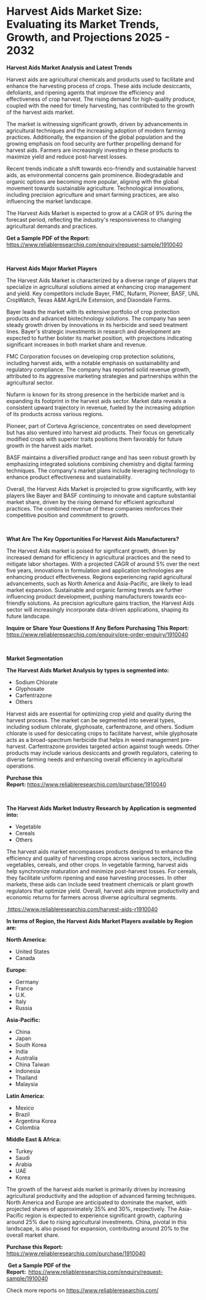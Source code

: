 <p><h1>Harvest Aids Market Size: Evaluating its Market Trends, Growth, and Projections 2025 - 2032</h1></p><p><strong>Harvest Aids Market Analysis and Latest Trends</strong></p>
<p><p>Harvest aids are agricultural chemicals and products used to facilitate and enhance the harvesting process of crops. These aids include desiccants, defoliants, and ripening agents that improve the efficiency and effectiveness of crop harvest. The rising demand for high-quality produce, coupled with the need for timely harvesting, has contributed to the growth of the harvest aids market.</p><p>The market is witnessing significant growth, driven by advancements in agricultural techniques and the increasing adoption of modern farming practices. Additionally, the expansion of the global population and the growing emphasis on food security are further propelling demand for harvest aids. Farmers are increasingly investing in these products to maximize yield and reduce post-harvest losses.</p><p>Recent trends indicate a shift towards eco-friendly and sustainable harvest aids, as environmental concerns gain prominence. Biodegradable and organic options are becoming more popular, aligning with the global movement towards sustainable agriculture. Technological innovations, including precision agriculture and smart farming practices, are also influencing the market landscape.</p><p>The Harvest Aids Market is expected to grow at a CAGR of 9% during the forecast period, reflecting the industry's responsiveness to changing agricultural demands and practices.</p></p>
<p><strong>Get a Sample PDF of the Report:&nbsp;</strong> <a href="https://www.reliableresearchiq.com/enquiry/request-sample/1910040?utm_campaign=1877&utm_medium=2&utm_source=Github&utm_content=ia&utm_term=04022025&utm_id=harvest-aids">https://www.reliableresearchiq.com/enquiry/request-sample/1910040</a></p>
<p>&nbsp;</p>
<p><strong>Harvest Aids Major Market Players</strong></p>
<p><p>The Harvest Aids Market is characterized by a diverse range of players that specialize in agricultural solutions aimed at enhancing crop management and yield. Key competitors include Bayer, FMC, Nufarm, Pioneer, BASF, UNL CropWatch, Texas A&M AgriLife Extension, and Dixondale Farms.</p><p>Bayer leads the market with its extensive portfolio of crop protection products and advanced biotechnology solutions. The company has seen steady growth driven by innovations in its herbicide and seed treatment lines. Bayer's strategic investments in research and development are expected to further bolster its market position, with projections indicating significant increases in both market share and revenue.</p><p>FMC Corporation focuses on developing crop protection solutions, including harvest aids, with a notable emphasis on sustainability and regulatory compliance. The company has reported solid revenue growth, attributed to its aggressive marketing strategies and partnerships within the agricultural sector.</p><p>Nufarm is known for its strong presence in the herbicide market and is expanding its footprint in the harvest aids sector. Market data reveals a consistent upward trajectory in revenue, fueled by the increasing adoption of its products across various regions.</p><p>Pioneer, part of Corteva Agriscience, concentrates on seed development but has also ventured into harvest aid products. Their focus on genetically modified crops with superior traits positions them favorably for future growth in the harvest aids market.</p><p>BASF maintains a diversified product range and has seen robust growth by emphasizing integrated solutions combining chemistry and digital farming techniques. The company's market plans include leveraging technology to enhance product effectiveness and sustainability.</p><p>Overall, the Harvest Aids Market is projected to grow significantly, with key players like Bayer and BASF continuing to innovate and capture substantial market share, driven by the rising demand for efficient agricultural practices. The combined revenue of these companies reinforces their competitive position and commitment to growth.</p></p>
<p>&nbsp;</p>
<p><strong>What Are The Key Opportunities For Harvest Aids Manufacturers?</strong></p>
<p><p>The Harvest Aids market is poised for significant growth, driven by increased demand for efficiency in agricultural practices and the need to mitigate labor shortages. With a projected CAGR of around 5% over the next five years, innovations in formulation and application technologies are enhancing product effectiveness. Regions experiencing rapid agricultural advancements, such as North America and Asia-Pacific, are likely to lead market expansion. Sustainable and organic farming trends are further influencing product development, pushing manufacturers towards eco-friendly solutions. As precision agriculture gains traction, the Harvest Aids sector will increasingly incorporate data-driven applications, shaping its future landscape.</p></p>
<p><strong>Inquire or Share Your Questions If Any Before Purchasing This Report:</strong> <a href="https://www.reliableresearchiq.com/enquiry/pre-order-enquiry/1910040?utm_campaign=1877&utm_medium=2&utm_source=Github&utm_content=ia&utm_term=04022025&utm_id=harvest-aids">https://www.reliableresearchiq.com/enquiry/pre-order-enquiry/1910040</a></p>
<p>&nbsp;</p>
<p><strong>Market Segmentation</strong></p>
<p><strong>The Harvest Aids Market Analysis by types is segmented into:</strong></p>
<p><ul><li>Sodium Chlorate</li><li>Glyphosate</li><li>Carfentrazone</li><li>Others</li></ul></p>
<p><p>Harvest aids are essential for optimizing crop yield and quality during the harvest process. The market can be segmented into several types, including sodium chlorate, glyphosate, carfentrazone, and others. Sodium chlorate is used for desiccating crops to facilitate harvest, while glyphosate acts as a broad-spectrum herbicide that helps in weed management pre-harvest. Carfentrazone provides targeted action against tough weeds. Other products may include various desiccants and growth regulators, catering to diverse farming needs and enhancing overall efficiency in agricultural operations.</p></p>
<p><strong>Purchase this Report:&nbsp;</strong><a href="https://www.reliableresearchiq.com/purchase/1910040?utm_campaign=1877&utm_medium=2&utm_source=Github&utm_content=ia&utm_term=04022025&utm_id=harvest-aids">https://www.reliableresearchiq.com/purchase/1910040</a></p>
<p>&nbsp;</p>
<p><strong>The Harvest Aids Market Industry Research by Application is segmented into:</strong></p>
<p><ul><li>Vegetable</li><li>Cereals</li><li>Others</li></ul></p>
<p><p>The harvest aids market encompasses products designed to enhance the efficiency and quality of harvesting crops across various sectors, including vegetables, cereals, and other crops. In vegetable farming, harvest aids help synchronize maturation and minimize post-harvest losses. For cereals, they facilitate uniform ripening and ease harvesting processes. In other markets, these aids can include seed treatment chemicals or plant growth regulators that optimize yield. Overall, harvest aids improve productivity and economic returns for farmers across diverse agricultural segments.</p></p>
<p><a href="https://www.reliableresearchiq.com/harvest-aids-r1910040?utm_campaign=1877&utm_medium=2&utm_source=Github&utm_content=ia&utm_term=04022025&utm_id=harvest-aids">&nbsp;https://www.reliableresearchiq.com/harvest-aids-r1910040</a></p>
<p><strong>In terms of Region, the Harvest Aids Market Players available by Region are:</strong></p>
<p>
    <p> <strong> North America: </strong>
        <ul>
            <li>United States</li>
            <li>Canada</li>
        </ul>
        </p> 
    <p> <strong> Europe: </strong>
        <ul>
            <li>Germany</li>
            <li>France</li>
            <li>U.K.</li>
            <li>Italy</li>
            <li>Russia</li>
        </ul>
        </p> 
    <p> <strong> Asia-Pacific: </strong>
        <ul>
            <li>China</li>
            <li>Japan</li>
            <li>South Korea</li>
            <li>India</li>
            <li>Australia</li>
            <li>China Taiwan</li>
            <li>Indonesia</li>
            <li>Thailand</li>
            <li>Malaysia</li>
        </ul>
        </p> 
    <p> <strong> Latin America: </strong>
        <ul>
            <li>Mexico</li>
            <li>Brazil</li>
            <li>Argentina Korea</li>
            <li>Colombia</li>
        </ul>
        </p> 
    <p> <strong> Middle East & Africa: </strong>
        <ul>
            <li>Turkey</li>
            <li>Saudi</li>
            <li>Arabia</li>
            <li>UAE</li>
            <li>Korea</li>
        </ul>
    </p>
    </p>
<p><p>The growth of the harvest aids market is primarily driven by increasing agricultural productivity and the adoption of advanced farming techniques. North America and Europe are anticipated to dominate the market, with projected shares of approximately 35% and 30%, respectively. The Asia-Pacific region is expected to experience significant growth, capturing around 25% due to rising agricultural investments. China, pivotal in this landscape, is also poised for expansion, contributing around 20% to the overall market share.</p></p>
<p><strong>Purchase this Report: </strong><a href="https://www.reliableresearchiq.com/purchase/1910040?utm_campaign=1877&utm_medium=2&utm_source=Github&utm_content=ia&utm_term=04022025&utm_id=harvest-aids">https://www.reliableresearchiq.com/purchase/1910040</a></p>
<p>&nbsp;<strong>Get a Sample PDF of the Report:&nbsp;&nbsp;</strong><a href="https://www.reliableresearchiq.com/enquiry/request-sample/1910040?utm_campaign=1877&utm_medium=2&utm_source=Github&utm_content=ia&utm_term=04022025&utm_id=harvest-aids">https://www.reliableresearchiq.com/enquiry/request-sample/1910040</a></p>
<p><strong></strong></p>
<p>Check more reports on <a href="https://www.reliableresearchiq.com/?utm_campaign=1877&utm_medium=2&utm_source=Github&utm_content=ia&utm_term=04022025&utm_id=harvest-aids">https://www.reliableresearchiq.com/</a></p>